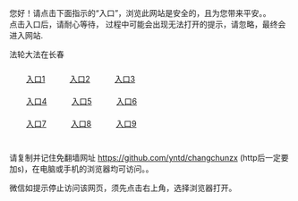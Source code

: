 您好！请点击下面指示的“入口”，浏览此网站是安全的，且为您带来平安。。 <br/>
点击入口后，请耐心等待， 过程中可能会出现无法打开的提示，请忽略，最终会进入网站. </br>

法轮大法在长春<br/>
<div style="padding:10px"><a style="margin:20px" target="_blank" href="https://d23pqawhyvrp5d.cloudfront.net/2Qpsp?fvbqjskl" id="ccLink1" rel="nofollow">入口1</a> <a target="_blank" style="margin:20px" href="https://d1x3x8fvyszo0h.cloudfront.net/2Qpsp?qstdhpg" id="ccLink2" rel="nofollow">入口2</a> <a style="margin:20px" target="_blank" href="https://d2bsv9sfvz6nu.cloudfront.net/2Qpsp?vlaqqo" id="ccLink3" rel="nofollow">入口3</a></div>

<div style="padding:10px" ><a style="margin:20px" target="_blank" href="https://d23pqawhyvrp5d.cloudfront.net/2Qpsp?fvbqjskl" id="ccLink4" rel="nofollow">入口4</a> <a style="margin:20px" href="https://d1x3x8fvyszo0h.cloudfront.net/2Qpsp?qstdhpg" target="_blank" id="ccLink5" rel="nofollow">入口5</a> <a style="margin:20px" href="https://d2bsv9sfvz6nu.cloudfront.net/2Qpsp?vlaqqo" target="_blank" id="ccLink6" rel="nofollow">入口6</a></div>

<div style="padding:10px"><a style="margin:20px" target="_blank" href="https://d23pqawhyvrp5d.cloudfront.net/2Qpsp?fvbqjskl" id="ccLink7" rel="nofollow">入口7</a> <a style="margin:20px" href="https://d1x3x8fvyszo0h.cloudfront.net/2Qpsp?qstdhpg" target="_blank" id="ccLink8" rel="nofollow">入口8</a> <a style="margin:20px" target="_blank" href="https://d2bsv9sfvz6nu.cloudfront.net/2Qpsp?vlaqqo" id="ccLink9" rel="nofollow">入口9</a></div>

<br/>



请复制并记住免翻墙网址 https://github.com/yntd/changchunzx (http后一定要加s)，在电脑或手机的浏览器均可访问。。<br/>

微信如提示停止访问该网页，须先点击右上角，选择浏览器打开。

